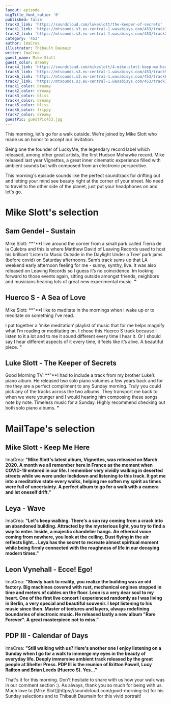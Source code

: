 ```yaml
---
layout: episode
bigTitle_font_ratio: '6'
published: false
track3_link: 'https://soundcloud.com/lukeslott/the-keeper-of-secrets'
track1_link: 'https://mtsounds.s3.eu-central-1.wasabisys.com/453/track1.mp3'
track2_link: 'https://mtsounds.s3.eu-central-1.wasabisys.com/453/track2.mp3'
category: '453'
author: ImaCrea
illustrator: Thibault Daumain
writer: ImaCrea
guest_name: Mike Slott
guest_color: dreamy
track4_link: 'https://soundcloud.com/mikeslott/4-mike-slott-keep-me-here-precise-master-v2'
track5_link: 'https://mtsounds.s3.eu-central-1.wasabisys.com/453/track5.mp3'
track6_link: 'https://mtsounds.s3.eu-central-1.wasabisys.com/453/track6.mp3'
track7_link: 'https://mtsounds.s3.eu-central-1.wasabisys.com/453/track7.mp3'
track1_color: dreamy
track2_color: dreamy
track3_color: bliss
track4_color: dreamy
track5_color: bliss
track6_color: trippy
track7_color: dreamy
guestPic: guestPic453.jpg
---
```

<p id="introduction">This morning, let's go for a walk outside. We're joined by Mike Slott who made us an honor to accept our invitation. 
  
  Being one the founder of LuckyMe, the legendary record label which released, among other great artists, the first Hudson Mohawke record. Mike released last year Vignettes, a great inner cinematic experience filled with ambient sounds but with composed from an electronic perspective.
  
  This morning's episode sounds like the perfect soundtrack for drifting out and letting your mind see beauty right at the corner of your street. No need to travel to the other side of the planet, just put your headphones on and let's go.</p>

# Mike Slott's selection

## Sam Gendel - Sustain
Mike Slott: **"**I live around the corner from a small park called Tierra de la Culebra and this is where Matthew David of Leaving Records used to host his brilliant ‘Listen to Music Outside in the Daylight Under a Tree’ park jams (before covid) on Saturday afternoons. Sam’s track sums up that LA weekend early afternoon feeling for me - sunny, synthy, live.
It was also released on Leaving Records so I guess it’s no coincidence. Im looking forward to those events again, sitting outside amongst friends, neighbors and musicians hearing lots of great new experimental music. **"**


## Huerco S - A Sea of Love
Mike Slott: **"**I like to meditate in the mornings when I wake up or to meditate on something I’ve read.

I put together a ‘mike meditation’ playlist of music that for me helps magnify what I’m reading or meditating on. I chose this Huerco S track because I listen to it a lot and to me it sound different every time I hear it. Or I should say I hear different aspects of it every time, it feels like it’s alive. A beautiful piece. **"**


## Luke Slott - The Keeper of Secrets
Good Morning TV: **"**I had to include a track from my brother Luke’s piano album. He released two solo piano volumes a few years back and for me they are a perfect compliment to any Sunday morning. Truly you could pick any of the tracks across the two albums. They transport me back to when we were younger and I would hearing him composing these songs note by note. Timeless music for a Sunday. Highly recommend checking out both solo piano albums. **"**

# MailTape's selection

## Mike Slott - Keep Me Here
ImaCrea: **"**Mike Slott's latest album, Vignettes, was released on March 2020. A month we all remember here in France as the moment when COVID-19 entered in our life. I remember very vividly walking in deserted streets while we were under lockdown and listening to this track. It got me into a meditative state every walks, helping me soften my spirit as times were full of uncertainty. A perfect album to go for a walk with a camera and let oneself drift.**"**

## Leya - Wave
ImaCrea: **"**Let's keep walking. There's a sun ray coming from a crack into an abandoned building. Attracted by the mysterious light, you try to find a way to enter. Inside, a majestic chandelier hangs. An ethereal voice coming from nowhere, you look at the ceiling. Dust flying in the air reflects light... Leya has the secret to recreate almost spiritual moment while being firmly connected with the roughness of life in our decaying modern times.**"**

## Leon Vynehall - Ecce! Ego!
ImaCrea: **"**Slowly back to reality, you realize the building was an old factory. Big machines covered with rust, mechanical engines stopped in time and meters of cables on the floor. Leon is a very dear soul to my heart. One of the first live concert I experienced randomly as I was living in Berlin, a very special and beautiful souvenir. I kept listening to his music since then. Master of textures and layers, always redefining boundaries of electronic music. He released lastly a new album "Rare Forever". A great masterpiece not to miss.**"**

## PDP III - Calendar of Days
ImaCrea: **"**Still walking with us? Here's another one I enjoy listening on a Sunday when I go for a walk to immerge my eyes in the beauty of everyday life. Deeply immersive ambient track released by the great people at Shelter Press. PDP III is the reunion of Britton Powell, Lucy Railton and Brian Leeds (Huerco S). Yes...**"**

<p id="outroduction">That's it for this morning. Don't hesitate to share with us how your walk was in our comment section :). As always, thank you so much for being with us. Much love to [Mike Slott](https://soundcloud.com/good-morning-tv) for his Sunday selections and to Thibault Daumain for this vivid portrait!</p>
